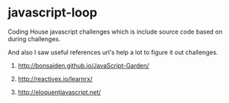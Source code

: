 # javascript-loop
Coding House javascript challenges which is include source code based on during challenges.

And also I saw useful references url's help a lot to figure it out challenges.   

1) http://bonsaiden.github.io/JavaScript-Garden/

2) http://reactivex.io/learnrx/

3) http://eloquentjavascript.net/

